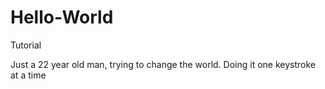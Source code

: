 # Hello-World
Tutorial

Just a 22 year old man, trying to change the world.
Doing it one keystroke at a time
